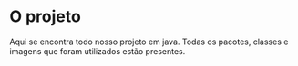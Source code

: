 # O projeto
Aqui se encontra todo nosso projeto em java. Todas os pacotes, classes e imagens que foram utilizados estão presentes. 
